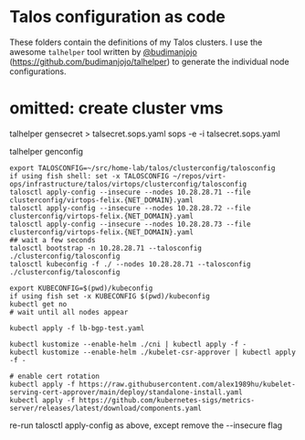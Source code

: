 # Talos configuration as code

These folders contain the definitions of my Talos clusters. I use the awesome `talhelper` tool written by [@budimanjojo](https://github.com/budimanjojo) (https://github.com/budimanjojo/talhelper) to generate the individual node configurations.


# omitted: create cluster vms

talhelper gensecret > talsecret.sops.yaml
sops -e -i talsecret.sops.yaml

talhelper genconfig

```
export TALOSCONFIG=~/src/home-lab/talos/clusterconfig/talosconfig
if using fish shell: set -x TALOSCONFIG ~/repos/virt-ops/infrastructure/talos/virtops/clusterconfig/talosconfig
talosctl apply-config --insecure --nodes 10.28.28.71 --file clusterconfig/virtops-felix.{NET_DOMAIN}.yaml
talosctl apply-config --insecure --nodes 10.28.28.72 --file clusterconfig/virtops-felix.{NET_DOMAIN}.yaml
talosctl apply-config --insecure --nodes 10.28.28.73 --file clusterconfig/virtops-felix.{NET_DOMAIN}.yaml
## wait a few seconds
talosctl bootstrap -n 10.28.28.71 --talosconfig ./clusterconfig/talosconfig
talosctl kubeconfig -f ./ --nodes 10.28.28.71 --talosconfig ./clusterconfig/talosconfig

```
```
export KUBECONFIG=$(pwd)/kubeconfig
if using fish set -x KUBECONFIG $(pwd)/kubeconfig
kubectl get no
# wait until all nodes appear
```
```
kubectl apply -f lb-bgp-test.yaml

kubectl kustomize --enable-helm ./cni | kubectl apply -f -
kubectl kustomize --enable-helm ./kubelet-csr-approver | kubectl apply -f -
```

```
# enable cert rotation
kubectl apply -f https://raw.githubusercontent.com/alex1989hu/kubelet-serving-cert-approver/main/deploy/standalone-install.yaml
kubectl apply -f https://github.com/kubernetes-sigs/metrics-server/releases/latest/download/components.yaml
```

re-run talosctl apply-config as above, except remove the --insecure flag